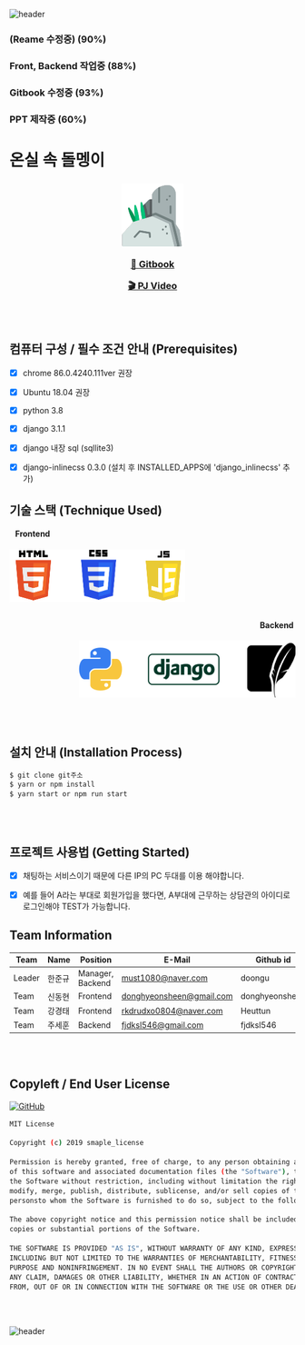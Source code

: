 ![header](https://capsule-render.vercel.app/api?type=wave&color=auto&height=150&section=header&text=&fontSize=90&fontAlignY=30&)

### (Reame 수정중) (90%)
### Front, Backend 작업중 (88%)
### Gitbook 수정중 (93%)
### PPT 제작중 (60%)

# 온실 속 돌멩이 

<h3><p align="center"><img src="./image_for_read-me/stone.png"><p align="center"><a href="https://stones-in-greenhouse.gitbook.io/army-web-service/">📘 Gitbook</a></p>
 <p align="center"><a href="www.youtube.com">🎬 PJ Video</a></p></p></h3>


<br></br>

 ## 컴퓨터 구성 / 필수 조건 안내 (Prerequisites)
- [x] chrome 86.0.4240.111ver 권장
- [x] Ubuntu 18.04 권장
- [x] python 3.8
- [x] django 3.1.1
- [x] django 내장 sql (sqllite3)
- [x] django-inlinecss 0.3.0 (설치 후 INSTALLED_APPS에 'django_inlinecss' 추가)


## 기술 스택 (Technique Used)

<h4><p align="left">&nbsp&nbsp&nbspFrontend</p></h4>

<p align="left"> <img src="./image_for_read-me/htmljsscss.png"> </p> 
<h2></h2>
<h4><p align="right">Backend&nbsp</p></h4>

<p align="right">&nbsp&nbsp&nbsp<img src="./image_for_read-me/backend_png.png"> </p>
<br></br>

## 설치 안내 (Installation Process)
```bash
$ git clone git주소
$ yarn or npm install
$ yarn start or npm run start
```
<br></br>
## 프로젝트 사용법 (Getting Started)


- [x] 채팅하는 서비스이기 때문에 다른 IP의 PC 두대를 이용 해야합니다.
- [x] 예를 들어 A라는 부대로 회원가입을 했다면, A부대에 근무하는 상담관의 아이디로 로그인해야 TEST가 가능합니다.


## Team Information
Team|Name|Position|E-Mail|Github id
---|---|---|---|---
Leader|한준규|Manager, Backend|must1080@naver.com|doongu
Team|신동현|Frontend|donghyeonsheen@gmail.com|donghyeonsheen
Team|강경태|Frontend|rkdrudxo0804@naver.com|Heuttun
Team|주세훈|Backend|fjdksl546@gmail.com|fjdksl546

<br></br>

<h2>Copyleft / End User License</h2>

<a href="https://stones-in-greenhouse.gitbook.io/army-web-service/"><img alt="GitHub" src="https://img.shields.io/github/license/osamhack2020/Web_Chat-consulation_Stones-in-greenhouse"></a>

```bash
MIT License

Copyright (c) 2019 smaple_license

Permission is hereby granted, free of charge, to any person obtaining a copy
of this software and associated documentation files (the "Software"), to deal in
the Software without restriction, including without limitation the rights to use, copy,
modify, merge, publish, distribute, sublicense, and/or sell copies of the Software, and to permit 
personsto whom the Software is furnished to do so, subject to the following conditions:

The above copyright notice and this permission notice shall be included in all 
copies or substantial portions of the Software.

THE SOFTWARE IS PROVIDED "AS IS", WITHOUT WARRANTY OF ANY KIND, EXPRESS OR IMPLIED,
INCLUDING BUT NOT LIMITED TO THE WARRANTIES OF MERCHANTABILITY, FITNESS FOR A PARTICULAR
PURPOSE AND NONINFRINGEMENT. IN NO EVENT SHALL THE AUTHORS OR COPYRIGHT HOLDERS BE LIABLE FOR
ANY CLAIM, DAMAGES OR OTHER LIABILITY, WHETHER IN AN ACTION OF CONTRACT, TORT OR OTHERWISE, ARISING
FROM, OUT OF OR IN CONNECTION WITH THE SOFTWARE OR THE USE OR OTHER DEALINGS IN THE SOFTWARE.
```
<br></br>

![header](https://capsule-render.vercel.app/api?type=wave&color=auto&height=150&section=footer&fontSize=90)


